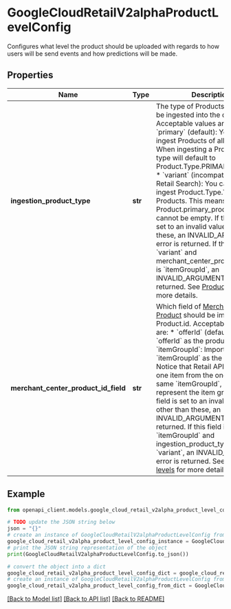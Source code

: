 # GoogleCloudRetailV2alphaProductLevelConfig

Configures what level the product should be uploaded with regards to how users will be send events and how predictions will be made.

## Properties

Name | Type | Description | Notes
------------ | ------------- | ------------- | -------------
**ingestion_product_type** | **str** | The type of Products allowed to be ingested into the catalog. Acceptable values are: * &#x60;primary&#x60; (default): You can ingest Products of all types. When ingesting a Product, its type will default to Product.Type.PRIMARY if unset. * &#x60;variant&#x60; (incompatible with Retail Search): You can only ingest Product.Type.VARIANT Products. This means Product.primary_product_id cannot be empty. If this field is set to an invalid value other than these, an INVALID_ARGUMENT error is returned. If this field is &#x60;variant&#x60; and merchant_center_product_id_field is &#x60;itemGroupId&#x60;, an INVALID_ARGUMENT error is returned. See [Product levels](https://cloud.google.com/retail/docs/catalog#product-levels) for more details. | [optional] 
**merchant_center_product_id_field** | **str** | Which field of [Merchant Center Product](/bigquery-transfer/docs/merchant-center-products-schema) should be imported as Product.id. Acceptable values are: * &#x60;offerId&#x60; (default): Import &#x60;offerId&#x60; as the product ID. * &#x60;itemGroupId&#x60;: Import &#x60;itemGroupId&#x60; as the product ID. Notice that Retail API will choose one item from the ones with the same &#x60;itemGroupId&#x60;, and use it to represent the item group. If this field is set to an invalid value other than these, an INVALID_ARGUMENT error is returned. If this field is &#x60;itemGroupId&#x60; and ingestion_product_type is &#x60;variant&#x60;, an INVALID_ARGUMENT error is returned. See [Product levels](https://cloud.google.com/retail/docs/catalog#product-levels) for more details. | [optional] 

## Example

```python
from openapi_client.models.google_cloud_retail_v2alpha_product_level_config import GoogleCloudRetailV2alphaProductLevelConfig

# TODO update the JSON string below
json = "{}"
# create an instance of GoogleCloudRetailV2alphaProductLevelConfig from a JSON string
google_cloud_retail_v2alpha_product_level_config_instance = GoogleCloudRetailV2alphaProductLevelConfig.from_json(json)
# print the JSON string representation of the object
print(GoogleCloudRetailV2alphaProductLevelConfig.to_json())

# convert the object into a dict
google_cloud_retail_v2alpha_product_level_config_dict = google_cloud_retail_v2alpha_product_level_config_instance.to_dict()
# create an instance of GoogleCloudRetailV2alphaProductLevelConfig from a dict
google_cloud_retail_v2alpha_product_level_config_from_dict = GoogleCloudRetailV2alphaProductLevelConfig.from_dict(google_cloud_retail_v2alpha_product_level_config_dict)
```
[[Back to Model list]](../README.md#documentation-for-models) [[Back to API list]](../README.md#documentation-for-api-endpoints) [[Back to README]](../README.md)


